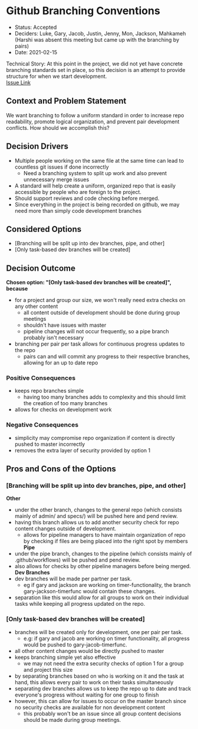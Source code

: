 # Github Branching Conventions

* Status: Accepted
* Deciders: Luke, Gary, Jacob, Justin, Jenny, Mon, Jackson, Mahkameh (Harshi was absent this meeting but came up with the branching by pairs)
* Date: 2021-02-15

Technical Story: At this point in the project, we did not yet have concrete branching standards set in place,
so this decision is an attempt to provide structure for when we start development.   
[Issue Link](https://github.com/19lmyers/cse110-w21-group14/issues/37)

## Context and Problem Statement

We want branching to follow a uniform standard in order to increase repo readability, promote logical organization, and prevent pair development conflicts. How should we accomplish this?

## Decision Drivers

- Multiple people working on the same file at the same time can lead to countless git issues if done incorrectly
  - Need a branching system to split up work and also prevent unnecessary merge issues
- A standard will help create a uniform, organized repo that is easily accessible by people who are foreign to the project.
- Should support reviews and code checking before merged.
- Since everything in the project is being recorded on github, we may need more than simply code development branches

## Considered Options

- [Branching will be split up into dev branches, pipe, and other]
- [Only task-based dev branches will be created]

## Decision Outcome

**Chosen option: "[Only task-based dev branches will be created]", because**
- for a project and group our size, we won't really need extra checks on any other content
  - all content outside of development should be done during group meetings
  - shouldn't have issues with master 
  - pipeline changes will not occur frequently, so a pipe branch probably isn't necessary
- branching per pair per task allows for continuous progress updates to the repo
  - pairs can and will commit any progress to their respective branches, allowing for an up to date repo

### Positive Consequences

- keeps repo branches simple
  - having too many branches adds to complexity and this should limit the creation of too many branches
- allows for checks on development work

### Negative Consequences

- simplicity may compromise repo organization if content is directly pushed to master incorrectly
- removes the extra layer of security provided by option 1

## Pros and Cons of the Options

### [Branching will be split up into dev branches, pipe, and other]
**Other**
- under the other branch, changes to the general repo (which consists mainly of admin/ and specs/) will be pushed here and pend review.
- having this branch allows us to add another security check for repo content changes outside of development.
  - allows for pipeline managers to have maintain organization of repo by checking if files are being placed into the right spot by members
**Pipe**
- under the pipe branch, changes to the pipeline (which consists mainly of .github/workflows) will be pushed and pend review.
- also allows for checks by other pipeline managers before being merged.
**Dev Branches**
- dev branches will be made per partner per task.
  - eg if gary and jackson are working on timer-functionality, the branch gary-jackson-timerfunc would contain these changes.
- separation like this would allow for all groups to work on their individual tasks while keeping all progress updated on the repo.

### [Only task-based dev branches will be created]
- branches will be created only for development, one per pair per task.
  - e.g: if gary and jacob are working on timer functionality, all progress would be pushed to gary-jacob-timerfunc.
- all other content changes would be directly pushed to master
- keeps branching simple yet also effective
  - we may not need the extra security checks of option 1 for a group and project this size
- by separating branches based on who is working on it and the task at hand, this allows every pair to work on their tasks simultaneously
- separating dev branches allows us to keep the repo up to date and track everyone's progress without waiting for one group to finish
- however, this can allow for issues to occur on the master branch since no security checks are available for non development content
  - this probably won't be an issue since all group content decisions should be made during group meetings.
